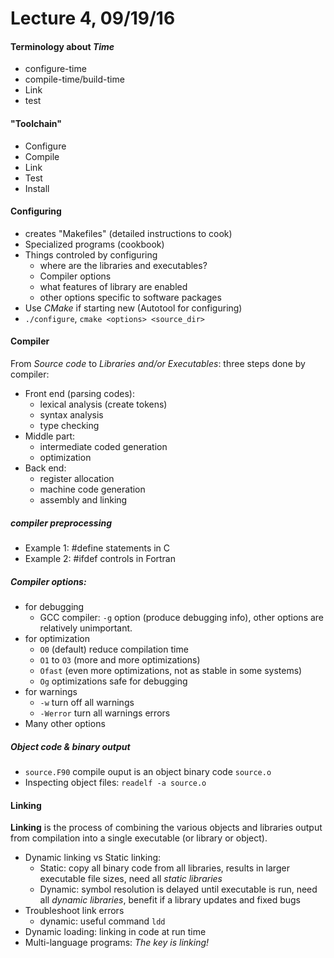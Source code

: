 # Lecture 4, 09/19/16

#### Terminology about *Time*
- configure-time
- compile-time/build-time
- Link
- test

#### "Toolchain"

- Configure
- Compile
- Link
- Test
- Install

#### Configuring

- creates "Makefiles" (detailed instructions to cook)
- Specialized programs (cookbook)
- Things controled by configuring
    - where are the libraries and executables?
    - Compiler options
    - what features of library are enabled
    - other options specific to software packages
- Use *CMake* if starting new (Autotool for configuring)
- `./configure`, `cmake <options> <source_dir>`

#### Compiler

From *Source code* to *Libraries and/or Executables*: three steps done by compiler:

- Front end (parsing codes): 
    - lexical analysis (create tokens)
    - syntax analysis
    - type checking
- Middle part: 
    - intermediate coded generation
    - optimization
- Back end: 
    - register allocation
    - machine code generation
    - assembly and linking

##### compiler preprocessing

- Example 1: #define statements in C
- Example 2: #ifdef controls in Fortran

##### Compiler options:

- for debugging
    - GCC compiler: `-g` option (produce debugging info), other options are relatively unimportant.
- for optimization
    - `O0` (default) reduce compilation time
    - `O1` to `O3` (more and more optimizations)
    - `Ofast` (even more optimizations, not as stable in some systems)
    - `Og` optimizations safe for debugging
- for warnings
    - `-w` turn off all warnings
    - `-Werror` turn all warnings errors
- Many other options

##### Object code & binary output

- `source.F90` compile ouput is an object binary code `source.o`
- Inspecting object files: `readelf -a source.o`

#### Linking

**Linking** is the process of combining the various objects and libraries output from compilation into a single executable (or library or object).

- Dynamic linking vs Static linking: 
    - Static: copy all binary code from all libraries, results in larger executable file sizes, need all *static libraries*
    - Dynamic: symbol resolution is delayed until executable is run, need all *dynamic libraries*, benefit if a library updates and fixed bugs
- Troubleshoot link errors
    - dynamic: useful command `ldd`
- Dynamic loading: linking in code at run time
- Multi-language programs: *The key is linking!*